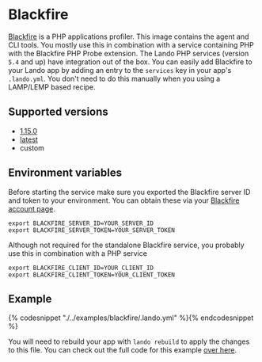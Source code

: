 Blackfire
=====

[Blackfire](https://blackfire.io/) is a PHP applications profiler. This image contains the agent and CLI tools.
You mostly use this in combination with a service containing PHP with the Blackfire PHP Probe extension.
The Lando PHP services (version `5.4` and up) have integration out of the box. 
You can easily add Blackfire to your Lando app by adding an entry to the `services` key in your app's `.lando.yml`.
You don't need to do this manually when you using a LAMP/LEMP based recipe.

Supported versions
------------------

*   [1.15.0](https://hub.docker.com/r/blackfire/blackfire/)
*   [latest](https://hub.docker.com/r/blackfire/blackfire/)
*   custom

Environment variables
---------------------

Before starting the service make sure you exported the Blackfire server ID and token to your environment.
You can obtain these via your [Blackfire account page](https://blackfire.io/account).


```
export BLACKFIRE_SERVER_ID=YOUR_SERVER_ID
export BLACKFIRE_SERVER_TOKEN=YOUR_SERVER_TOKEN
```

Although not required for the standalone Blackfire service, you probably use this in combination with a PHP service 

```
export BLACKFIRE_CLIENT_ID=YOUR_CLIENT_ID
export BLACKFIRE_CLIENT_TOKEN=YOUR_CLIENT_TOKEN
```

Example
-------

{% codesnippet "./../examples/blackfire/.lando.yml" %}{% endcodesnippet %}

You will need to rebuild your app with `lando rebuild` to apply the changes to this file. You can check out the full code for this example [over here](https://github.com/lando/lando/tree/master/examples/blackfire).
